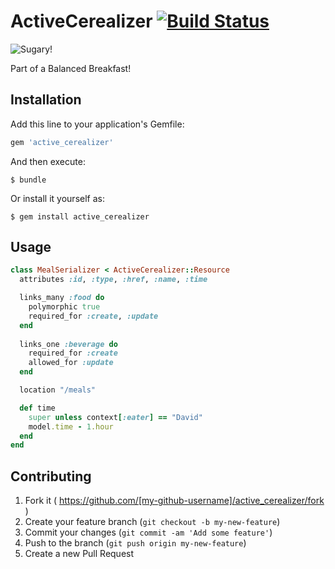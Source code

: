 # ActiveCerealizer [![Build Status](https://travis-ci.org/edpaget/active_cerealizers.svg)](https://travis-ci.org/edpaget/active_cerealizers)

![Sugary!](http://i.walmartimages.com/i/p/00/03/00/00/31/0003000031207_500X500.jpg)

Part of a Balanced Breakfast!

## Installation

Add this line to your application's Gemfile:

```ruby
gem 'active_cerealizer'
```

And then execute:

    $ bundle

Or install it yourself as:

    $ gem install active_cerealizer

## Usage

```ruby
class MealSerializer < ActiveCerealizer::Resource
  attributes :id, :type, :href, :name, :time

  links_many :food do
    polymorphic true
    required_for :create, :update
  end
    
  links_one :beverage do
    required_for :create
    allowed_for :update
  end

  location "/meals"

  def time
    super unless context[:eater] == "David"
    model.time - 1.hour
  end
end
```

## Contributing

1. Fork it ( https://github.com/[my-github-username]/active_cerealizer/fork )
2. Create your feature branch (`git checkout -b my-new-feature`)
3. Commit your changes (`git commit -am 'Add some feature'`)
4. Push to the branch (`git push origin my-new-feature`)
5. Create a new Pull Request
